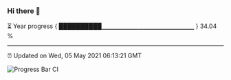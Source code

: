 ### Hi there 👋

⏳ Year progress { ██████████▁▁▁▁▁▁▁▁▁▁▁▁▁▁▁▁▁▁▁▁ } 34.04 %

---

⏰ Updated on Wed, 05 May 2021 06:13:21 GMT

![Progress Bar CI](https://github.com/liununu/liununu/workflows/Progress%20Bar%20CI/badge.svg)
